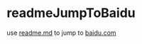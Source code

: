# readmeJumpToBaidu
use [readme.md](https://github.com/MinecraftSTL/ToBaidu/blob/main/README.md) to jump to [baidu.com](baidu.com)
